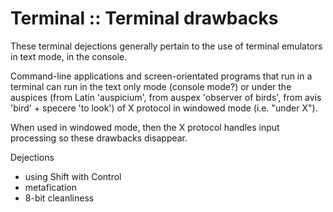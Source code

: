 # Terminal :: Terminal drawbacks

These terminal dejections generally pertain to the use of terminal emulators in text mode, in the console.

Command-line applications and screen-orientated programs that run in a terminal can run in the text only mode (console mode?) or under the auspices (from Latin 'auspicium', from auspex 'observer of birds', from avis 'bird' + specere 'to look') of X protocol in windowed mode (i.e. "under X").


When used in windowed mode, then the X protocol handles input processing so these drawbacks disappear.

Dejections
- using Shift with Control
- metafication
- 8-bit cleanliness
